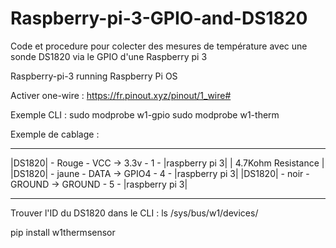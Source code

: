 # Raspberry-pi-3-GPIO-and-DS1820
Code et procedure pour colecter des mesures de température avec une sonde DS1820 via le GPIO d'une Raspberry pi 3

Raspberry-pi-3 running Raspberry Pi OS

Activer one-wire :
https://fr.pinout.xyz/pinout/1_wire#

Exemple CLI :
sudo modprobe w1-gpio
sudo modprobe w1-therm

Exemple de cablage :
_______                                  ________________
|DS1820| - Rouge - VCC   -> 3.3v - 1 -   |raspberry pi 3|
                    |
             4.7Kohm Resistance
                    |
|DS1820| - jaune - DATA  -> GPIO4 - 4 -  |raspberry pi 3|
|DS1820| - noir - GROUND -> GROUND - 5 - |raspberry pi 3|
_______                                  ________________

Trouver l'ID du DS1820 dans le CLI :
ls /sys/bus/w1/devices/

pip install w1thermsensor


